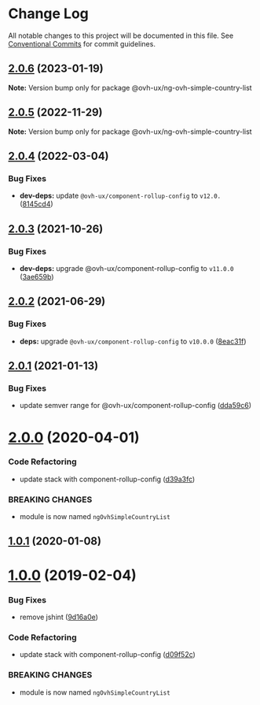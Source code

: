 # Change Log

All notable changes to this project will be documented in this file.
See [Conventional Commits](https://conventionalcommits.org) for commit guidelines.

## [2.0.6](https://github.com/ovh/manager/compare/@ovh-ux/ng-ovh-simple-country-list@2.0.5...@ovh-ux/ng-ovh-simple-country-list@2.0.6) (2023-01-19)

**Note:** Version bump only for package @ovh-ux/ng-ovh-simple-country-list





## [2.0.5](https://github.com/ovh/manager/compare/@ovh-ux/ng-ovh-simple-country-list@2.0.4...@ovh-ux/ng-ovh-simple-country-list@2.0.5) (2022-11-29)

**Note:** Version bump only for package @ovh-ux/ng-ovh-simple-country-list





## [2.0.4](https://github.com/ovh/manager/compare/@ovh-ux/ng-ovh-simple-country-list@2.0.3...@ovh-ux/ng-ovh-simple-country-list@2.0.4) (2022-03-04)


### Bug Fixes

* **dev-deps:** update `@ovh-ux/component-rollup-config` to `v12.0.` ([8145cd4](https://github.com/ovh/manager/commit/8145cd44a34cec071db4b5267182705625951077))



## [2.0.3](https://github.com/ovh/manager/compare/@ovh-ux/ng-ovh-simple-country-list@2.0.2...@ovh-ux/ng-ovh-simple-country-list@2.0.3) (2021-10-26)


### Bug Fixes

* **dev-deps:** upgrade @ovh-ux/component-rollup-config to `v11.0.0` ([3ae659b](https://github.com/ovh/manager/commit/3ae659bea59244fd5660375b9dac52055cc374b0))



## [2.0.2](https://github.com/ovh/manager/compare/@ovh-ux/ng-ovh-simple-country-list@2.0.1...@ovh-ux/ng-ovh-simple-country-list@2.0.2) (2021-06-29)


### Bug Fixes

* **deps:** upgrade `@ovh-ux/component-rollup-config` to `v10.0.0` ([8eac31f](https://github.com/ovh/manager/commit/8eac31f81e46d1570c131cf55788d6435842ab6d))



## [2.0.1](https://github.com/ovh/manager/compare/@ovh-ux/ng-ovh-simple-country-list@2.0.0...@ovh-ux/ng-ovh-simple-country-list@2.0.1) (2021-01-13)


### Bug Fixes

* update semver range for @ovh-ux/component-rollup-config ([dda59c6](https://github.com/ovh/manager/commit/dda59c6b71cb4ad9ab98f06a0bf995a7eb45a1d9))



# [2.0.0](https://github.com/ovh/manager/compare/@ovh-ux/ng-ovh-simple-country-list@1.0.1...@ovh-ux/ng-ovh-simple-country-list@2.0.0) (2020-04-01)


### Code Refactoring

* update stack with component-rollup-config ([d39a3fc](https://github.com/ovh/manager/commit/d39a3fcf549db27cdd163ea493fca04b11127dda))


### BREAKING CHANGES

* module is now named `ngOvhSimpleCountryList`



## [1.0.1](https://github.com/ovh-ux/ng-ovh-simple-country-list/compare/v1.0.0...v1.0.1) (2020-01-08)



# [1.0.0](https://github.com/ovh-ux/ng-ovh-simple-country-list/compare/0.0.9...1.0.0) (2019-02-04)


### Bug Fixes

* remove jshint ([9d16a0e](https://github.com/ovh-ux/ng-ovh-simple-country-list/commit/9d16a0e))


### Code Refactoring

* update stack with component-rollup-config ([d09f52c](https://github.com/ovh-ux/ng-ovh-simple-country-list/commit/d09f52c))


### BREAKING CHANGES

* module is now named `ngOvhSimpleCountryList`
